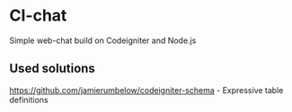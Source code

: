 # CI-chat

Simple web-chat build on Codeigniter and Node.js

## Used solutions

https://github.com/jamierumbelow/codeigniter-schema - Expressive table definitions

